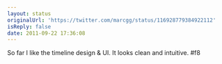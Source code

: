 ```yaml
---
layout: status
originalUrl: 'https://twitter.com/marcgg/status/116928779384922112'
isReply: false
date: 2011-09-22 17:36:08
---
```


So far I like the timeline design & UI. It looks clean and intuitive. #f8
